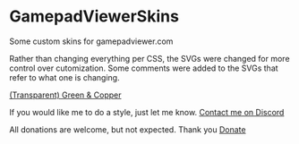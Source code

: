 # GamepadViewerSkins

Some custom skins for gamepadviewer.com

Rather than changing everything per CSS, the SVGs were changed for more control over cutomization. Some comments were added to the SVGs that refer to what one is changing.

[(Transparent) Green & Copper](https://gamepadviewer.com/?p=1&s=8&editcss=https%3A%2F%2Flethalmaus.github.io%2FGamepadViewerSkins%2Ftransparent-green%2Fstyle.css "GamepadViewer.com")

If you would like me to do a style, just let me know.
[Contact me on Discord](https://discord.gg/asZsz2F)

All donations are welcome, but not expected. Thank you
[Donate](https://paypal.me/JamesCullimore/5,00)
